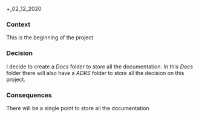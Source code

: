 +_02_12_2020

### Context

This is the beginning of the project 

### Decision

I decide to create a _Docs_ folder to store all the documentation. 
In this _Docs_ folder there will also have a _ADRS_ folder to store all the decision on this project. 

### Consequences 

There will be a single point to store all the documentation 